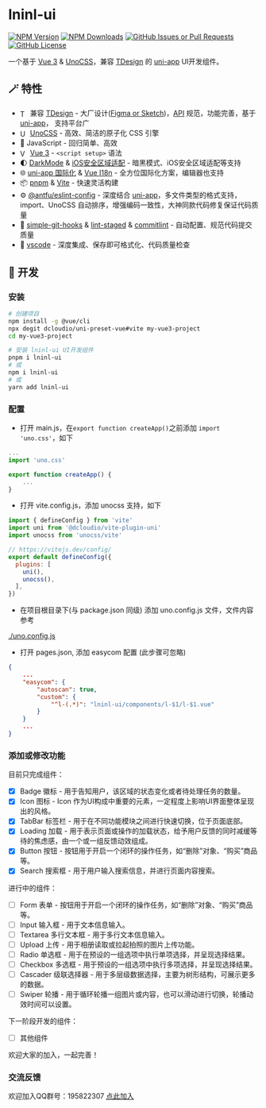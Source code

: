 # lninl-ui

[![NPM Version](https://img.shields.io/npm/v/lninl-ui)](https://www.npmjs.com/package/lninl-ui)
[![NPM Downloads](https://img.shields.io/npm/dw/lninl-ui)](https://github.com/lninl-com/lninl-ui)
[![GitHub Issues or Pull Requests](https://img.shields.io/github/issues/lninl-com/lninl-ui)](https://github.com/lninl-com/lninl-ui/issues)
[![GitHub License](https://img.shields.io/github/license/lninl-com/lninl-ui)](https://github.com/lninl-com/lninl-ui/blob/main/LICENSE)

一个基于 [Vue 3](https://cn.vuejs.org/guide/introduction) & [UnoCSS](https://unocss.dev/guide/)，兼容 [TDesign](https://tdesign.tencent.com/mobile-vue/getting-started) 的 [uni-app](https://uniapp.dcloud.net.cn/) UI开发组件。

## 🪄 特性

- <img src="https://static.tdesign.tencent.com/favicon.ico" alt="TDesign logo" width="16" align="center" /> 兼容 [TDesign](https://tdesign.tencent.com/mobile-vue/getting-started) - 大厂设计([Figma or Sketch](https://tdesign.tencent.com/source?tab=mobile))，[API](https://tdesign.tencent.com/mobile-vue/getting-started) 规范，功能完善，基于 [uni-app](https://uniapp.dcloud.net.cn/)， 支持平台广
- <img src="https://unocss.dev/logo.svg" alt="UnoCSS logo" width="16" align="center" /> [UnoCSS](https://unocss.dev/guide/) - 高效、简洁的原子化 CSS 引擎
- 🧩 JavaScript - 回归简单、高效
- <img src="https://vuejs.org/logo.svg" alt="Vue logo" width="16" align="center" /> [Vue 3](https://cn.vuejs.org/guide/introduction) - `<script setup>` 语法
- 🌓 [DarkMode](https://uniapp.dcloud.net.cn/tutorial/darkmode.html) & [iOS安全区域适配](https://uniapp.dcloud.net.cn/tutorial/darkmode.html#ios-%E5%AE%89%E5%85%A8%E5%8C%BA%E5%9F%9F%E9%80%82%E9%85%8D) - 暗黑模式、iOS安全区域适配等支持
- 🌐 [uni-app 国际化](https://uniapp.dcloud.net.cn/tutorial/i18n.html) & [Vue I18n](https://vue-i18n.intlify.dev/guide/) - 全方位国际化方案，编辑器也支持
- 📦 [pnpm](https://pnpm.io/zh/) & [Vite](https://github.com/vitejs/vite) - 快速灵活构建
- ⚙️ [@antfu/eslint-config](https://github.com/antfu/eslint-config) - 深度结合 [uni-app](https://uniapp.dcloud.net.cn/)，多文件类型的格式支持，import、UnoCSS 自动排序，增强编码一致性，大神同款代码修复保证代码质量
- 🌱 [simple-git-hooks](https://github.com/toplenboren/simple-git-hooks) & [lint-staged](https://github.com/lint-staged/lint-staged) & [commitlint](https://commitlint.js.org/) - 自动配置、规范代码提交质量
- 🏅 [vscode](https://code.visualstudio.com/) - 深度集成、保存即可格式化、代码质量检查

## 🔨 开发

### 安装

```bash
# 创建项目
npm install -g @vue/cli
npx degit dcloudio/uni-preset-vue#vite my-vue3-project
cd my-vue3-project

# 安装 lninl-ui UI开发组件
pnpm i lninl-ui
# 或
npm i lninl-ui
# 或
yarn add lninl-ui
```

### 配置

- 打开 main.js，在`export function createApp()`之前添加 `import 'uno.css'`，如下

```js copy
...
import 'uno.css'

export function createApp() {
    ...
}
```

- 打开 vite.config.js，添加 unocss 支持，如下

```js copy
import { defineConfig } from 'vite'
import uni from '@dcloudio/vite-plugin-uni'
import unocss from 'unocss/vite'

// https://vitejs.dev/config/
export default defineConfig({
  plugins: [
    uni(),
    unocss(),
  ],
})
```

- 在项目根目录下(与 package.json 同级) 添加 uno.config.js 文件，文件内容参考

[./uno.config.js](./uno.config.js)

- 打开 pages.json, 添加 easycom 配置 (此步骤可忽略)

```json copy
{
    ...
    "easycom": {
        "autoscan": true,
        "custom": {
            "^l-(.*)": "lninl-ui/components/l-$1/l-$1.vue"
        }
    }
    ...
}
```

### 添加或修改功能

目前只完成组件：

- [x] Badge 徽标 - 用于告知用户，该区域的状态变化或者待处理任务的数量。
- [x] Icon 图标 - Icon 作为UI构成中重要的元素，一定程度上影响UI界面整体呈现出的风格。
- [x] TabBar 标签栏 - 用于在不同功能模块之间进行快速切换，位于页面底部。
- [x] Loading 加载 - 用于表示页面或操作的加载状态，给予用户反馈的同时减缓等待的焦虑感，由一个或一组反馈动效组成。
- [x] Button 按钮 - 按钮用于开启一个闭环的操作任务，如“删除”对象、“购买”商品等。
- [x] Search 搜索框 - 用于用户输入搜索信息，并进行页面内容搜索。

进行中的组件：

- [ ] Form 表单 - 按钮用于开启一个闭环的操作任务，如“删除”对象、“购买”商品等。
- [ ] Input 输入框 - 用于文本信息输入。
- [ ] Textarea 多行文本框 - 用于多行文本信息输入。
- [ ] Upload 上传 - 用于相册读取或拉起拍照的图片上传功能。
- [ ] Radio 单选框 - 用于在预设的一组选项中执行单项选择，并呈现选择结果。
- [ ] Checkbox 多选框 - 用于预设的一组选项中执行多项选择，并呈现选择结果。
- [ ] Cascader 级联选择器 - 用于多层级数据选择，主要为树形结构，可展示更多的数据。
- [ ] Swiper 轮播 - 用于循环轮播一组图片或内容，也可以滑动进行切换，轮播动效时间可以设置。

下一阶段开发的组件：

- [ ] 其他组件

欢迎大家的加入，一起完善！

### 交流反馈

欢迎加入QQ群号：195822307 [点此加入](https://qm.qq.com/q/THay2lOvcs)
